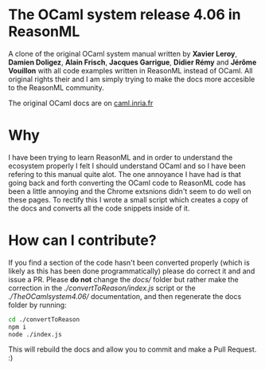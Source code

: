 The OCaml system release 4.06 in ReasonML
===============================

A clone of the original OCaml system manual written by __Xavier Leroy__, __Damien Doligez__, __Alain Frisch__, __Jacques Garrigue__, __Didier Rémy__ and __Jérôme Vouillon__ with all code examples written in ReasonML instead of OCaml.
All original rights their and I am simply trying to make the docs more accesible to the ReasonML community.

The original OCaml docs are on [caml.inria.fr ](https://caml.inria.fr/pub/docs/manual-ocaml/index.html)

# Why
I have been trying to learn ReasonML and in order to understand the ecosystem properly I felt I should understand OCaml and so I have been refering to this manual quite alot.
The one annoyance I have had is that going back and forth converting the OCaml code to ReasonML code has been a little annoying and the Chrome extsnions didn't seem to do well on these pages.
To rectify this I wrote a small script which creates a copy of the docs and converts all the code snippets inside of it.

# How can I contribute?
If you find a section of the code hasn't been converted properly (which is likely as this has been done programmatically) please do correct it and and issue a PR.
Please __do not__ change the _docs/_ folder but rather make the correction in the _./convertToReason/index.js_ script or the _./TheOCamlsystem4.06/_ documentation, and then regenerate the docs folder by running:
```bash
cd ./convertToReason
npm i
node ./index.js
```

This will rebuild the docs and allow you to commit and make a Pull Request. :)

